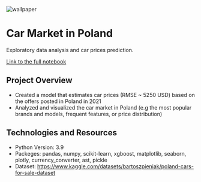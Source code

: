 ![wallpaper](https://user-images.githubusercontent.com/67295703/162627938-4eb70598-3de7-4854-8d17-11dd16fe27bb.jpg)
# Car Market in Poland
Exploratory data analysis and car prices prediction. 

[Link to the full notebook](https://nbviewer.org/github/CyperStone/car-market-poland/blob/main/car_market_in_poland.ipynb)

## Project Overview
* Created a model that estimates car prices (RMSE ~ 5250 USD) based on the offers posted in Poland in 2021
* Analyzed and visualized the car market in Poland (e.g the most popular brands and models, frequent features, or price distribution)

## Technologies and Resources
* Python Version: 3.9
* Packeges: pandas, numpy, scikit-learn, xgboost, matplotlib, seaborn, plotly, currency_converter, ast, pickle
* Dataset: https://www.kaggle.com/datasets/bartoszpieniak/poland-cars-for-sale-dataset
